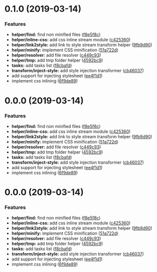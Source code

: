 # 0.1.0 (2019-03-14)


### Features

* **helper/find:** find non minified files ([f8e5f8c](https://github.com/stephanebachelier/inline-coverage-styles/commit/f8e5f8c))
* **helper/inline-css:** add css inline stream module ([c425360](https://github.com/stephanebachelier/inline-coverage-styles/commit/c425360))
* **helper/link2style:** add link to style stream transform helper ([9fb9d90](https://github.com/stephanebachelier/inline-coverage-styles/commit/9fb9d90))
* **helper/minify:** implement CSS minification ([51a722d](https://github.com/stephanebachelier/inline-coverage-styles/commit/51a722d))
* **helper/resolver:** add file resolver ([c449c93](https://github.com/stephanebachelier/inline-coverage-styles/commit/c449c93))
* **helper/tmp:** add tmp folder helper ([4592bc9](https://github.com/stephanebachelier/inline-coverage-styles/commit/4592bc9))
* **tasks:** add tasks list ([f8cbafd](https://github.com/stephanebachelier/inline-coverage-styles/commit/f8cbafd))
* **transform/inject-style:** add style injection transformer ([cb46037](https://github.com/stephanebachelier/inline-coverage-styles/commit/cb46037))
* add support for injecting stylesheet ([ee4f1d1](https://github.com/stephanebachelier/inline-coverage-styles/commit/ee4f1d1))
* implement css inlining ([6f9de89](https://github.com/stephanebachelier/inline-coverage-styles/commit/6f9de89))



# 0.0.0 (2019-03-14)


### Features

* **helper/find:** find non minified files ([f8e5f8c](https://github.com/stephanebachelier/inline-coverage-styles/commit/f8e5f8c))
* **helper/inline-css:** add css inline stream module ([c425360](https://github.com/stephanebachelier/inline-coverage-styles/commit/c425360))
* **helper/link2style:** add link to style stream transform helper ([9fb9d90](https://github.com/stephanebachelier/inline-coverage-styles/commit/9fb9d90))
* **helper/minify:** implement CSS minification ([51a722d](https://github.com/stephanebachelier/inline-coverage-styles/commit/51a722d))
* **helper/resolver:** add file resolver ([c449c93](https://github.com/stephanebachelier/inline-coverage-styles/commit/c449c93))
* **helper/tmp:** add tmp folder helper ([4592bc9](https://github.com/stephanebachelier/inline-coverage-styles/commit/4592bc9))
* **tasks:** add tasks list ([f8cbafd](https://github.com/stephanebachelier/inline-coverage-styles/commit/f8cbafd))
* **transform/inject-style:** add style injection transformer ([cb46037](https://github.com/stephanebachelier/inline-coverage-styles/commit/cb46037))
* add support for injecting stylesheet ([ee4f1d1](https://github.com/stephanebachelier/inline-coverage-styles/commit/ee4f1d1))
* implement css inlining ([6f9de89](https://github.com/stephanebachelier/inline-coverage-styles/commit/6f9de89))



# 0.0.0 (2019-03-14)


### Features

* **helper/find:** find non minified files ([f8e5f8c](https://github.com/stephanebachelier/inline-coverage-styles/commit/f8e5f8c))
* **helper/inline-css:** add css inline stream module ([c425360](https://github.com/stephanebachelier/inline-coverage-styles/commit/c425360))
* **helper/link2style:** add link to style stream transform helper ([9fb9d90](https://github.com/stephanebachelier/inline-coverage-styles/commit/9fb9d90))
* **helper/minify:** implement CSS minification ([51a722d](https://github.com/stephanebachelier/inline-coverage-styles/commit/51a722d))
* **helper/resolver:** add file resolver ([c449c93](https://github.com/stephanebachelier/inline-coverage-styles/commit/c449c93))
* **helper/tmp:** add tmp folder helper ([4592bc9](https://github.com/stephanebachelier/inline-coverage-styles/commit/4592bc9))
* **tasks:** add tasks list ([f8cbafd](https://github.com/stephanebachelier/inline-coverage-styles/commit/f8cbafd))
* **transform/inject-style:** add style injection transformer ([cb46037](https://github.com/stephanebachelier/inline-coverage-styles/commit/cb46037))
* add support for injecting stylesheet ([ee4f1d1](https://github.com/stephanebachelier/inline-coverage-styles/commit/ee4f1d1))
* implement css inlining ([6f9de89](https://github.com/stephanebachelier/inline-coverage-styles/commit/6f9de89))



